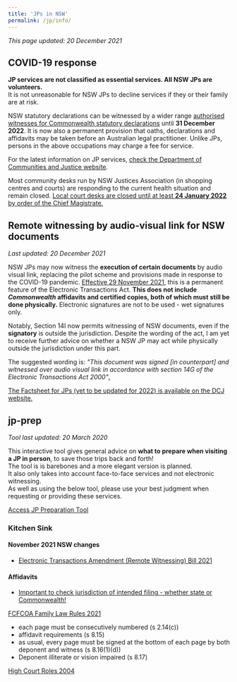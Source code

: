 ```yaml
---
title: 'JPs in NSW'
permalink: /jp/info/
---
```


_This page updated: 20 December 2021_

## COVID-19 response

**JP services are not classified as essential services. All NSW JPs are volunteers.**<br /> It is not unreasonable for NSW JPs to decline services if they or their family are at risk.

NSW statutory declarations can be witnessed by a wider range [authorised witnesses for Commonwealth statutory declarations](https://www.ag.gov.au/legal-system/statutory-declarations/who-can-witness-your-statutory-declaration) until **31 December 2022**. It is now also a permanent provision that oaths, declarations and affidavits may be taken before an Australian legal practitioner. Unlike JPs, persons in the above occupations may charge a fee for service.

For the latest information on JP services, [check the Department of Communities and Justice website](https://www.jp.nsw.gov.au/).

Most community desks run by NSW Justices Association (in shopping centres and courts) are responding to the current health situation and remain closed. [Local court desks are closed until at least **24 January 2022** by order of the Chief Magistrate.](https://www.localcourt.nsw.gov.au/local-court/arrangements-for-covid-19--coronavirus-/chief-magistrate-s-memorandum.html)

## Remote witnessing by audio-visual link for NSW documents
_Last updated: 20 December 2021_

NSW JPs may now witness the **execution of certain documents** by audio visual link, replacing the pilot scheme and provisions made in response to the COVID-19 pandemic. [Effective 29 November 2021](https://www.parliament.nsw.gov.au/bills/Pages/bill-details.aspx?pk=3910), this is a permanent feature of the Electronic Transactions Act. **This does not include _Commonwealth_ affidavits and certified copies, both of which must still be done physically.** Electronic signatures are not to be used - wet signatures only.

Notably, Section 14I now permits witnessing of NSW documents, even if the **signatory** is outside the jurisdiction. Despite the wording of the act, I am yet to receive further advice on whether a NSW JP may act while physically outside the jurisdiction under this part.

The suggested wording is: _"This document was signed [in counterpart] and witnessed over audio visual link in accordance with section 14G of the Electronic Transactions Act 2000"_[.](https://www.lawsociety.com.au/sites/default/files/2020-10/COVID-19%20Witnessing%20of%20Documents_%20FAQs%207%20October%202020%20CLEAN.pdf)

[The Factsheet for JPs (yet to be updated for 2022) is available on the DCJ website.](https://www.jp.nsw.gov.au/Documents/witnessing-legal-documents-remotely-jp-factsheet.pdf)

## jp-prep
_Tool last updated: 20 March 2020_

This interactive tool gives general advice on **what to prepare when visiting a JP in person**, to save those trips back and forth!<br />
The tool is is barebones and a more elegant version is planned.<br />
It also only takes into account face-to-face services and not electronic witnessing.<br />
As well as using the below tool, please use your best judgment when requesting or providing these services.

<a href="https://ac.id.au/jp-prep" class="btn btn-primary btn-lg active" role="button" aria-pressed="true">Access JP Preparation Tool</a>

### Kitchen Sink

#### November 2021 NSW changes
* [Electronic Transactions Amendment (Remote Witnessing) Bill 2021](https://www.parliament.nsw.gov.au/bills/Pages/bill-details.aspx?pk=3910)

#### Affidavits

* [Important to check jurisdiction of intended filing - whether state or Commonwealth!](https://deregulation.pmc.gov.au/priorities/modernising-business-communications/modernising-document-execution)

[FCFCOA Family Law Rules 2021](https://www.legislation.gov.au/Details/F2021L01197)

* each page must be consecutively numbered (s 2.14(c))
* affidavit requirements (s 8.15)
* as usual, every page must be signed at the bottom of each page by both deponent and witness (s 8.16(1)(d))
* Deponent illiterate or vision impaired (s 8.17)

[High Court Roles 2004](https://www.legislation.gov.au/Series/F2004B00343)